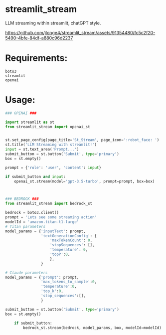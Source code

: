 # streamlit_stream
LLM streaming within streamlit, chatGPT style.

https://github.com/jlonge4/streamlit_stream/assets/91354480/fc5c2f20-5490-4bfe-84df-a880c96d2237

# Requirements:
    boto3
    streamlit
    openai

# Usage:
```python
### OPENAI ###

import streamlit as st
from streamlit_stream import openai_st


st.set_page_config(page_title='St_Stream', page_icon=':robot_face: ')
st.title('LLM Streaming with streamlit!')
input = st.text_area('Prompt...')
submit_button = st.button('Submit', type='primary')
box = st.empty()

prompt = {'role': 'user', 'content': input}

if submit_button and input:
    openai_st.stream(model='gpt-3.5-turbo', prompt=prompt, box=box)



### BEDROCK ### 
from streamlit_stream import bedrock_st

bedrock = boto3.client()
prompt = 'Lets see some streaming action'
modelId = 'amazon.titan-t1-large'
# Titan parameters
model_params = {'inputText': prompt,
                'textGenerationConfig': {
                    'maxTokenCount': 0,
                    'stopSequences': [],
                    'temperature': 0,
                    'topP':0,
                    },
                }

# Claude parameters
model_params = {'prompt': prompt,
                'max_tokens_to_sample':0,
                'temperature':0,
                'top_k':0,
                'stop_sequences':[],
                }

submit_button = st.button('Submit', type='primary')
box = st.empty()
    
    if submit_button:
        bedrock_st.stream(bedrock, model_params, box, modelId=modelId)



